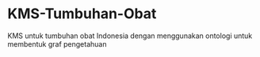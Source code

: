 # KMS-Tumbuhan-Obat
KMS untuk tumbuhan obat Indonesia dengan menggunakan ontologi untuk membentuk graf pengetahuan
